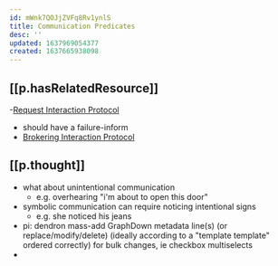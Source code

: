 ```yaml
---
id: mWnk7QOJjZVFq8Rv1ynlS
title: Communication Predicates
desc: ''
updated: 1637969054377
created: 1637665938098
---
```



## [[p.hasRelatedResource]]

-[Request Interaction Protocol](http://www.fipa.org/specs/fipa00026/SC00026H.html)
  - should have a failure-inform 
- [Brokering Interaction Protocol](http://www.fipa.org/specs/fipa00033/XC00033G.html)

## [[p.thought]]

- what about unintentional communication
  - e.g. overhearing "i'm about to open this door"
- symbolic communication can require noticing intentional signs
  - e.g. she noticed his jeans
- pi: dendron mass-add GraphDown metadata line(s) (or replace/modify/delete) (ideally according to a "template template" ordered correctly) for bulk changes, ie checkbox multiselects
- 
